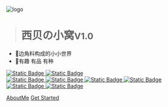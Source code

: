![logo](static/icon/icon.svg)


> # 西贝の小窝<small>V1.0</small>

- 📖边角料构成的小小世界
- 🎄有趣 有品 有种



<a href="https://www7.zzu.edu.cn/geoscience/" target="_blank">
<img alt="Static Badge" src="https://img.shields.io/badge/%E6%9C%AC%E7%A7%91-%E9%83%91%E5%B7%9E%E5%A4%A7%E5%AD%A6211-red">
</a>
<a href="https://fe.bnu.edu.cn/html/index.html" target="_blank">
<img alt="Static Badge" src="https://img.shields.io/badge/%E7%A1%95%E5%A3%AB-%E5%8C%97%E4%BA%AC%E5%B8%88%E8%8C%83%E5%A4%A7%E5%AD%A6985-green">
</a>
<br>
<a href="https://www.statmodel.com/" target="_blank">
<img alt="Static Badge" src="https://img.shields.io/badge/%E7%BB%9F%E8%AE%A1%E5%BB%BA%E6%A8%A1-Mplus-pink">
</a>
<a href="https://www.ibm.com/cn-zh/products/spss" target="_blank">
<img alt="Static Badge" src="https://img.shields.io/badge/%E6%95%B0%E6%8D%AE%E7%BB%9F%E8%AE%A1-SPSS-purple">
</a>
<a href="https://www.microsoft.com/zh-cn/download/office" target="_blank">
<img alt="Static Badge" src="https://img.shields.io/badge/%E5%8A%9E%E5%85%AC%E5%A5%97%E4%BB%B6-Office-brightgreen">
</a>
<a href="https://www.microsoft.com/zh-cn/download/office" target="_blank">
<img alt="Static Badge" src="https://img.shields.io/badge/AI%E5%B7%A5%E5%85%B7%E9%9B%86-Lmarena-yellow">
</a>
<a href="https://https://www.u-tools.cn/index.html" target="_blank">
<img alt="Static Badge" src="https://img.shields.io/badge/%E9%AB%98%E6%95%88%E5%8A%9E%E5%85%AC-ToolsHub-red">
</a>
<a href="https://https://www.u-tools.cn/index.html" target="_blank">
<img alt="Static Badge" src="https://img.shields.io/badge/%E9%82%AE%E7%AE%B1%E8%81%94%E7%B3%BB%E6%88%91-Mail-green">
</a>







[AboutMe](/doc/AboutMe.md)
[Get Started](/doc/AboutMe.md)




